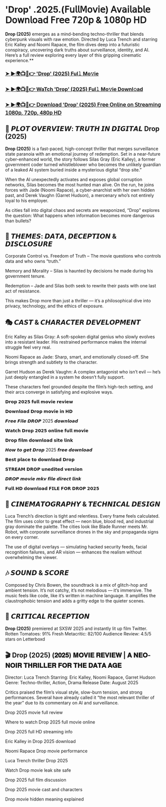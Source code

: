 # 'Drop' .2025.(𝖥𝗎𝗅𝗅𝖬𝗈𝗏𝗂𝖾) 𝖠𝗏𝖺𝗂𝗅𝖺𝖻𝗅𝖾 𝖣𝗈𝗐𝗇𝗅𝗈𝖺𝖽 𝖥𝗋𝖾𝖾 𝟩𝟤𝟢𝗉 & 𝟣𝟢𝟪𝟢𝗉 𝖧𝖣 

**Drop (2025)** emerges as a mind-bending techno-thriller that blends cyberpunk visuals with raw emotion. Directed by Luca Trench and starring Eric Kalley and Noomi Rapace, the film dives deep into a futuristic conspiracy, uncovering dark truths about surveillance, identity, and AI. Here’s a full review exploring every layer of this gripping cinematic experience.**


### [➤ ►🌍📺📱👉 **'Drop'** (2025) Ful𝚕 Mo𝚟ie](https://tinyurl.com/bdhf53cj)

### [➤ ►🌍📺📱👉 WaTch **'Drop'** (2025) Ful𝚕 Mo𝚟ie Downl𝚘ad](https://tinyurl.com/bdhf53cj)

### [➤ ►🌍📺📱👉 𝖣𝗈𝗐𝗇𝗅𝗈𝖺𝖽 **'Drop'** (2025) 𝖥𝗋𝖾𝖾 𝖮𝗇𝗅𝗂𝗇𝖾 𝗈𝗇 𝖲𝗍𝗋𝖾𝖺𝗆𝗂𝗇𝗀 𝟣𝟢𝟪𝟢𝗉, 𝟩𝟤𝟢𝗉, 𝟦𝟪𝟢𝗉 𝖧𝖣](https://tinyurl.com/bdhf53cj)


## 📖 𝙋𝙇𝙊𝙏 𝙊𝙑𝙀𝙍𝙑𝙄𝙀𝙒: 𝙏𝙍𝙐𝙏𝙃 𝙄𝙉 𝘿𝙄𝙂𝙄𝙏𝘼𝙇 **Drop (2025)**

**Drop (2025)** is a fast-paced, high-concept thriller that merges surveillance state paranoia with an emotional journey of redemption. Set in a near-future cyber-enhanced world, the story follows Silas Gray (Eric Kalley), a former government coder turned whistleblower who becomes the unlikely guardian of a leaked AI system buried inside a mysterious digital “drop site.”

When the AI unexpectedly activates and exposes global corruption networks, Silas becomes the most hunted man alive. On the run, he joins forces with Jade (Noomi Rapace), a cyber-anarchist with her own hidden past, and Derek Vaughn (Garret Hudson), a mercenary who’s not entirely loyal to his employer.

As cities fall into digital chaos and secrets are weaponized, “Drop” explores the question: What happens when information becomes more dangerous than bullets?

## 🧠 𝙏𝙃𝙀𝙈𝙀𝙎: 𝘿𝘼𝙏𝘼, 𝘿𝙀𝘾𝙀𝙋𝙏𝙄𝙊𝙉 & 𝘿𝙄𝙎𝘾𝙇𝙊𝙎𝙐𝙍𝙀

Corporate Control vs. Freedom of Truth – The movie questions who controls data and who owns “truth.”

Memory and Morality – Silas is haunted by decisions he made during his government tenure.

Redemption – Jade and Silas both seek to rewrite their pasts with one last act of resistance.

This makes Drop more than just a thriller — it’s a philosophical dive into privacy, technology, and the ethics of exposure.

## 🎭 𝘾𝘼𝙎𝙏 & 𝘾𝙃𝘼𝙍𝘼𝘾𝙏𝙀𝙍 𝘿𝙀𝙑𝙀𝙇𝙊𝙋𝙈𝙀𝙉𝙏

Eric Kalley as Silas Gray: A soft-spoken digital genius who slowly evolves into a resistant leader. His restrained performance makes the internal struggle feel very real.

Noomi Rapace as Jade: Sharp, smart, and emotionally closed-off. She brings strength and subtlety to the character.

Garret Hudson as Derek Vaughn: A complex antagonist who isn’t evil — he’s just deeply entangled in a system he doesn’t fully support.

These characters feel grounded despite the film’s high-tech setting, and their arcs converge in satisfying and explosive ways.

𝗗𝗿𝗼𝗽 𝟮𝟬𝟮𝟱 𝗳𝘂𝗹𝗹 𝗺𝗼𝘃𝗶𝗲 𝗿𝗲𝘃𝗶𝗲𝘄  

𝗗𝗼𝘄𝗻𝗹𝗼𝗮𝗱 𝗗𝗿𝗼𝗽 𝗺𝗼𝘃𝗶𝗲 𝗶𝗻 𝗛𝗗  

𝙁𝙧𝙚𝙚 𝙁𝙞𝙡𝙚 𝘿𝙍𝙊𝙋 2025 𝙙𝙤𝙬𝙣𝙡𝙤𝙖𝙙  

𝗪𝗮𝘁𝗰𝗵 𝗗𝗿𝗼𝗽 𝟮𝟬𝟮𝟱 𝗼𝗻𝗹𝗶𝗻𝗲 𝗳𝘂𝗹𝗹 𝗺𝗼𝘃𝗶𝗲  

𝗗𝗿𝗼𝗽 𝗳𝗶𝗹𝗺 𝗱𝗼𝘄𝗻𝗹𝗼𝗮𝗱 𝘀𝗶𝘁𝗲 𝗹𝗶𝗻𝗸  

𝙃𝙤𝙬 𝙩𝙤 𝙜𝙚𝙩 𝘿𝙧𝙤𝙥 2025 𝙛𝙧𝙚𝙚 𝙙𝙤𝙬𝙣𝙡𝙤𝙖𝙙  

𝗕𝗲𝘀𝘁 𝗽𝗹𝗮𝗰𝗲 𝘁𝗼 𝗱𝗼𝘄𝗻𝗹𝗼𝗮𝗱 𝗗𝗿𝗼𝗽  

𝗦𝗧𝗥𝗘𝗔𝗠 𝗗𝗥𝗢𝗣 𝘂𝗻𝗲𝗱𝗶𝘁𝗲𝗱 𝘃𝗲𝗿𝘀𝗶𝗼𝗻 

𝘿𝙍𝙊𝙋 𝙢𝙤𝙫𝙞𝙚 𝙢𝙠𝙫 𝙛𝙞𝙡𝙚 𝙙𝙞𝙧𝙚𝙘𝙩 𝙡𝙞𝙣𝙠  

𝗙𝘂𝗹𝗹 𝗛𝗗 𝗱𝗼𝘄𝗻𝗹𝗼𝗮𝗱 𝗙𝗜𝗟𝗘 𝗙𝗢𝗥 𝗗𝗥𝗢𝗣 𝟮𝟬𝟮𝟱

## 🎥 𝘾𝙄𝙉𝙀𝙈𝘼𝙏𝙊𝙂𝙍𝘼𝙋𝙃𝙔 & 𝙏𝙀𝘾𝙃𝙉𝙄𝘾𝘼𝙇 𝘿𝙀𝙎𝙄𝙂𝙉

Luca Trench’s direction is tight and relentless. Every frame feels calculated. The film uses color to great effect — neon blue, blood red, and industrial gray dominate the palette. The cities look like Blade Runner meets Mr. Robot, with corporate surveillance drones in the sky and propaganda signs on every corner.

The use of digital overlays — simulating hacked security feeds, facial recognition failures, and AR vision — enhances the realism without overwhelming the viewer.

## 🎶 𝙎𝙊𝙐𝙉𝘿 & 𝙎𝘾𝙊𝙍𝙀

Composed by Chris Bowen, the soundtrack is a mix of glitch-hop and ambient tension. It’s not catchy, it’s not melodious — it’s immersive. The music feels like code, like it’s written in machine language. It amplifies the claustrophobic tension and adds a gritty edge to the quieter scenes.

## 📰 𝘾𝙍𝙄𝙏𝙄𝘾𝘼𝙇 𝙍𝙀𝘾𝙀𝙋𝙏𝙄𝙊𝙉

**Drop (2025)** premiered at SXSW 2025 and instantly lit up film Twitter.
Rotten Tomatoes: 91% Fresh
Metacritic: 82/100
Audience Review: 4.5/5 stars on Letterboxd

## 🎬 **Drop (2025)** (𝟐𝟎𝟐𝟓) 𝐌𝐎𝐕𝐈𝐄 𝐑𝐄𝐕𝐈𝐄𝐖 | 𝐀 𝐍𝐄𝐎-𝐍𝐎𝐈𝐑 𝐓𝐇𝐑𝐈𝐋𝐋𝐄𝐑 𝐅𝐎𝐑 𝐓𝐇𝐄 𝐃𝐀𝐓𝐀 𝐀𝐆𝐄

Director: Luca Trench
Starring: Eric Kalley, Noomi Rapace, Garret Hudson
Genre: Techno-thriller, Action, Drama
Release Date: August 2025

Critics praised the film’s visual style, slow-burn tension, and strong performances. Several have already called it “the most relevant thriller of the year” due to its commentary on AI and surveillance.

Drop 2025 movie full review

Where to watch Drop 2025 full movie online

Drop 2025 full HD streaming info

Eric Kalley in Drop 2025 download

Noomi Rapace Drop movie performance

Luca Trench thriller Drop 2025

Watch Drop movie leak site safe

Drop 2025 full film discussion

Drop 2025 movie cast and characters

Drop movie hidden meaning explained
